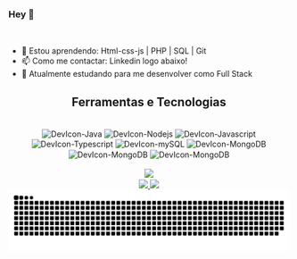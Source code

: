 ### Hey 👋

<br>

- 🌱 Estou aprendendo: Html-css-js | PHP | SQL | Git 
- 📫 Como me contactar: Linkedin logo abaixo!
- 🔭 Atualmente estudando para me desenvolver como Full Stack

<div align=center>
    <h2>Ferramentas e Tecnologias</h2>
</div>

<div style="display: inline_block" align=center><br>
  <img align="center" alt="DevIcon-Java" height="50" width="50" src="https://cdn.jsdelivr.net/gh/devicons/devicon/icons/java/java-original.svg"> 
  <img align="center" alt="DevIcon-Nodejs" height="50" width="50" src="https://cdn.jsdelivr.net/gh/devicons/devicon/icons/nodejs/nodejs-original-wordmark.svg"/> 
  <img align="center" alt="DevIcon-Javascript" height="50" width="50" src="https://raw.githubusercontent.com/jmnote/z-icons/master/svg/javascript.svg">   
  <img align="center" alt="DevIcon-Typescript" height="50" width="50" src="https://cdn.jsdelivr.net/gh/devicons/devicon/icons/typescript/typescript-original.svg" />  
  <img align="center" alt="DevIcon-mySQL" height="50" width="50" src="https://cdn.jsdelivr.net/gh/devicons/devicon/icons/mysql/mysql-original.svg"/> 
  <img align="center" alt="DevIcon-MongoDB" height="50" width="50" src="https://cdn.jsdelivr.net/gh/devicons/devicon/icons/mongodb/mongodb-original-wordmark.svg" />
  <img align="center" alt="DevIcon-MongoDB" height="50" width="50" src="https://cdn.jsdelivr.net/gh/devicons/devicon@latest/icons/postgresql/postgresql-original-wordmark.svg" />
  <img align="center" alt="DevIcon-MongoDB" height="50" width="50" src="https://cdn.jsdelivr.net/gh/devicons/devicon@latest/icons/php/php-original.svg" />
</div>

<!--
<div align=center>
    <h3>Estou aprendendo:</h3>
</div>
-->

<div align = center><br>
<a href="https://www.linkedin.com/in/rbraugusto/" target="_blank"><img src="https://img.shields.io/badge/-LinkedIn-%230077B5?style=for-the-badge&logo=linkedin&logoColor=white" target="_blank"></a> 
</div>

<div align=center>
<a href="https://github.com/AugustoCMR">
<img height="160em" src="https://github-readme-stats.vercel.app/api?username=AugustoCMR&show_icons=true&theme=radical&include_all_commits=true&count_private=true"/>
<img height="160em" src="https://github-readme-stats.vercel.app/api/top-langs/?username=AugustoCMR&layout=compact&langs_count=7&theme=radical"/>
</div>

<picture align="center">
  <source media="(prefers-color-scheme: dark)" srcset="https://raw.githubusercontent.com/AugustoCMR/AugustoCMR/output/github-contribution-grid-snake-dark.svg">
  <source media="(prefers-color-scheme: light)" srcset="https://raw.githubusercontent.com/AugustoCMR/AugustoCMR/output/github-contribution-grid-snake.svg">
  <img align="center" alt="github contribution grid snake animation" src="https://raw.githubusercontent.com/AugustoCMR/AugustoCMR/output/github-contribution-grid-snake.svg">
</picture>
